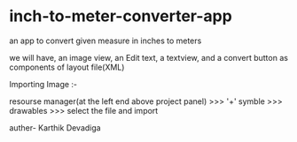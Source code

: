 # inch-to-meter-converter-app
an app to convert given measure in inches to meters</br> 

we will have, an image view, an Edit text, a textview, and a convert button as components of layout file(XML)</br>

Importing Image :- </br>

resourse manager(at the left end above project panel) >>> '+' symble >>> drawables >>> select the file and import </br>

auther- Karthik Devadiga
